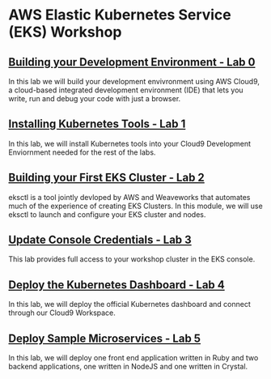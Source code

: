 # AWS Elastic Kubernetes Service (EKS) Workshop

## [Building your Development Environment - Lab 0](./0-build-your-development-environment)

In this lab we will build your development envivronment using AWS Cloud9, a cloud-based integrated development environment (IDE) that lets you write, run and debug your code with just a browser.

## [Installing Kubernetes Tools - Lab 1](./1-install-kubernetes-tools)

In this lab, we will install Kubernetes tools into your Cloud9 Development Enviornment needed for the rest of the labs.

## [Building your First EKS Cluster - Lab 2](./2-build-eks-cluster-eksctl)

eksctl is a tool jointly devloped by AWS and Weaveworks that automates much of the experience of creating EKS Clusters. In this module, we will use eksctl to launch and configure your EKS cluster and nodes.

## [Update Console Credentials - Lab 3](./3-update-console-credentials)

This lab provides full access to your workshop cluster in the EKS console.

## [Deploy the Kubernetes Dashboard - Lab 4](./4-deploy-kubernetes-dashboard)

In this lab, we will deploy the official Kubernetes dashboard and connect through our Cloud9 Workspace.

## [Deploy Sample Microservices - Lab 5](./5-deploy-sample-microservices)

In this lab, we will deploy one front end application written in Ruby and two backend applications, one written in NodeJS and one written in Crystal.